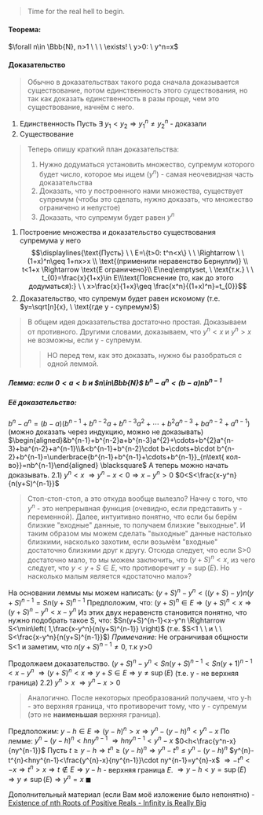 >Time for the real hell to begin.
#### Теорема:
$\forall n\in \Bbb{N}, n>1 \ \ \ \exists! \ y>0: \ y^n=x$
#### Доказательство

>Обычно в доказательствах такого рода сначала доказывается существование, потом единственность этого существования, но так как доказать единственность в разы проще, чем это существование, начнём с него.

1. Единственность
Пусть $\exists \ y_{1}<y_{2} \Rightarrow y_{1}^n\neq y_{2}^n$ - доказали
2. Существование
>Теперь опишу краткий план доказательства:
>1) Нужно додуматься установить множество, супремум которого будет число, которое мы ищем ($y^n$) - самая неочевидная часть доказательства
>2) Доказать, что у построенного нами множества, существует супремум (чтобы это сделать, нужно доказать, что множество ограничено и непустое)
>3) Доказать, что супремум будет равен $y^n$

1) Построение множества и доказательство существования супремума у него
$$\displaylines{\text{Пусть} \ \ E=\{t>0: t^n<x\} \ \ \Rightarrow \ \ (1+x)^n\geq 1+nx>x \\  \text{(применили неравенство Бернулли)} \\ t<1+x \Rightarrow \text{E ограничено}\\ E\neq\emptyset, \ \text{т.к.} \ \ t_{0}=\frac{x}{1+x}\in E\\\text{Пояснение (то, как до этого додуматься):} \ \ x>\frac{x}{1+x}\geq \frac{x^n}{(1+x)^n}=t_{0}}$$
2) Доказательство, что супремум будет равен искомому (т.е. $y=\sqrt[n]{x}, \ \text{где y - супремум}$)
>В общем идея доказательства достаточно простая. Доказываем от противного. Другими словами, доказываем, что $y^n<x$ и $y^n>x$ не возможны, если y - супремум.
>>НО перед тем, как это доказать, нужно бы разобраться с одной леммой.
##### Лемма: если $0<a<b$ и $n\in\Bbb{N}$    $b^n-a^n<(b-a)nb^{n-1}$
##### Её доказательство: 
$b^n-a^n=(b-a)(b^{n-1}+b^{n-2}a+b^{n-3}a^2+\cdots+b^2a^{n-3}+ba^{n-2}+a^{n-1})$   (можно доказать через индукцию, можно не доказывать)
$\begin{aligned}&b^{n-1}+b^{n-2}a+b^{n-3}a^{2}+\cdots+b^{2}a^{n-3}+ba^{n-2}+a^{n-1}\\&<b^{n-1}+b^{n-2}\cdot b+\cdots+b\cdot b^{n-2}+b^{n-1}=\underbrace{b^{n-1}+b^{n-1}+\cdots+b^{n-1}}_{n\text{ кол-во}}=nb^{n-1}\end{aligned} \blacksquare$
А теперь можно начать доказывать.
2.1) $y^n<x$
$\Rightarrow y^n-x<0 \Rightarrow x-y^n>0$
$0<S<\frac{x-y^n}{n(y+S)^{n-1}}$
>Стоп-стоп-стоп, а это откуда вообще вылезло? 
>Начну с того, что $y^n$ - это непрерывная функция (очевидно, если представить y - переменной). Далее, интуитивно понятно, что если бы берём близкие "входные" данные, то получаем близкие "выходные". И таким образом мы можем сделать "выходные" данные настолько близкими, насколько захотим, если возьмём "входные" достаточно близкими друг к другу.
>Отсюда следует, что если S>0 достаточно мало, то мы можем заключить, что $(y+S)^{n}<x$, из чего следует, что $y<y+S\in E$, что противоречит $y=\sup(E)$. Но насколько малым является «достаточно мало»? 

На основании леммы мы можем написать:
$(y+S)^n-y^n<((y+S)-y)n(y+S)^{n-1}=Sn(y+S)^{n-1}$
Предположим, что: $(y+S)^n\in E \Rightarrow (y+S)^n<x \Rightarrow (y+S)^n-y^n<x-y^n$
Из этих двух неравенств становится понятно, что нужно подобрать такое S, что: $Sn(y+S)^{n-1}<x-y^n \Rightarrow S<\min\left( 1,\frac{x-y^n}{n(y+S)^{n-1}} \right)$ (т.е. $S<1 \ \ и \ \ S<\frac{x-y^n}{n(y+S)^{n-1}}$)
*Примечание:* Не ограничивая общности S<1 и заметим, что $n(y+S)^{n-1}\neq 0$, т.к y>0

Продолжаем доказательство.
$(y+S)^n-y^n<Sn(y+S)^{n-1}<Sn(y+1)^{n-1}<x-y^n$
$\Rightarrow (y+S)^n<x \Rightarrow y+S\in E \Rightarrow y\neq \sup(E)$ (т.е. y - не верхняя граница)
2.2) $y^n>x$
$\Rightarrow y^n-x>0$
>Аналогично. После некоторых преобразований получаем, что y-h - это верхняя граница, что противоречит тому, что y - супремум (это не **наименьшая** верхняя граница). 

Предположим: $y-h\in E\Rightarrow (y-h)^n>x \Rightarrow y^n-(y-h)^n<y^n-x$
По лемме: $y^n-(y-h)^n<hny^{n-1}$
$\Rightarrow hny^{n-1}<y^n-x$
$0<h<\frac{y^n-x}{ny^{n-1}}$
Пусть $t\geq y-h \Rightarrow  t^{n}\geq (y-h)^{n} \Rightarrow y^{n}-t^{n}\leq y^{n}-(y-h)^{n}$
$y^{n}-t^{n}<hny^{n-1}<\frac{y^{n}-x}{ny^{n-1}}\cdot ny^{n-1}=y^{n}-x$
$\Rightarrow -t^{n}<-x\Rightarrow t^{n}>x\Rightarrow t\not\in E\Rightarrow y-h$ - верхняя граница $E$.
$\Rightarrow y-h<y=\sup(E) \Rightarrow y\neq \sup(E)\Rightarrow y^n=x \ \blacksquare$ 


Дополнительный материал (если Вам моё изложение было непонятно) - [Existence of nth Roots of Positive Reals - Infinity is Really Big](https://infinityisreallybig.com/2021/06/14/existence-of-nth-roots-of-positive-reals/)
